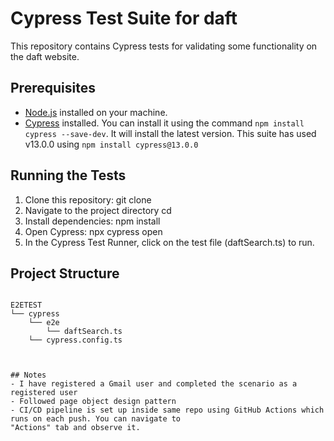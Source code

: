 # Cypress Test Suite for daft
This repository contains Cypress tests for validating some functionality on the daft website.

## Prerequisites

- [Node.js](https://nodejs.org/) installed on your machine.
- [Cypress](https://www.cypress.io/) installed. You can install it using the command `npm install cypress --save-dev`. It will install the latest version. 
This suite has used v13.0.0 using `npm install cypress@13.0.0`

## Running the Tests

1. Clone this repository:
   git clone <repository-url>
2. Navigate to the project directory cd <project-directory>
3. Install dependencies: npm install
4. Open Cypress: npx cypress open
5. In the Cypress Test Runner, click on the test file (daftSearch.ts) to run.


## Project Structure

```

E2ETEST
└── cypress
    └── e2e
        └── daftSearch.ts
    └── cypress.config.ts



## Notes
- I have registered a Gmail user and completed the scenario as a registered user
- Followed page object design pattern
- CI/CD pipeline is set up inside same repo using GitHub Actions which runs on each push. You can navigate to
"Actions" tab and observe it.


